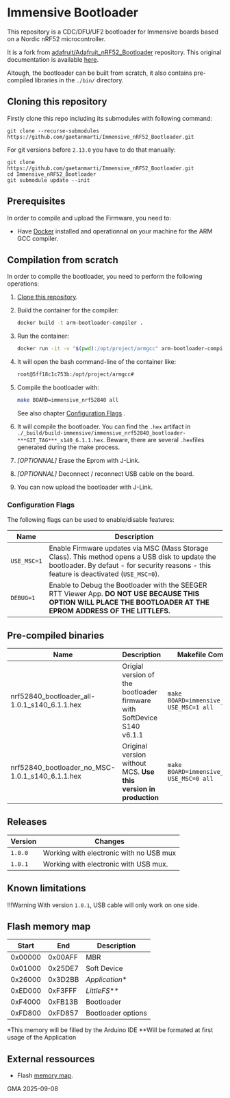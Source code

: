 # Immensive Bootloader

This repository is a CDC/DFU/UF2 bootloader for Immensive boards based on a Nordic nRF52 microcontroller.

It is a fork from [adafruit/Adafruit_nRF52_Bootloader](https://github.com/adafruit/Adafruit_nRF52_Bootloader) repository. This original documentation is available [here](./README_ORIGINAL.md).

Altough, the bootloader can be built from scratch, it also contains pre-compiled libraries in the `./bin/` directory. 

## Cloning this repository

Firstly clone this repo including its submodules with following command:

```
git clone --recurse-submodules https://github.com/gaetanmarti/Immensive_nRF52_Bootloader.git
```

For git versions before `2.13.0` you have to do that manually:
```
git clone https://github.com/gaetanmarti/Immensive_nRF52_Bootloader.git
cd Immensive_nRF52_Bootloader
git submodule update --init
```

## Prerequisites

In order to compile and upload the Firmware, you need to:

- Have [Docker](https://www.docker.com) installed and operationnal on your machine for the ARM GCC compiler.

## Compilation from scratch

In order to compile the bootloader, you need to perform the following operations:

1. [Clone this repository](#cloning-this-repository).

2. Build the container for the compiler:
    ```sh
    docker build -t arm-bootloader-compiler .       
    ```

3. Run the container:
    ```sh
    docker run -it -v "$(pwd):/opt/project/armgcc" arm-bootloader-compiler
    ```

4. It will open the bash command-line of the container like:
    ```sh
    root@5ff18c1c753b:/opt/project/armgcc#       
    ```

5. Compile the bootloader with:
    ```sh
    make BOARD=immensive_nrf52840 all
    ```
    See also chapter [Configuration Flags](#configuration-flags) .

6. It will compile the bootloader. You can find the `.hex` artifact in `./_build/build-immensive/immensive_nrf52840_bootloader-***GIT_TAG***_s140_6.1.1.hex`. Beware, there are several `.hex`files generated during the make process.

7. *[OPTIONNAL]* Erase the Eprom with J-Link.

8. *[OPTIONNAL]* Deconnect / reconnect USB cable on the board.

9. You can now upload the bootloader with J-Link. 

### Configuration Flags

The following flags can be used to enable/disable features:

| Name | Description |
|------|-------------|
|`USE_MSC=1` | Enable Firmware updates via MSC (Mass Storage Class). This method opens a USB disk to update the bootloader. By defaut - for security reasons - this feature is deactivated (`USE_MSC=0`). |
|`DEBUG=1`| Enable to Debug the Bootloader with the SEEGER RTT Viewer App. **DO NOT USE BECAUSE THIS OPTION WILL PLACE THE BOOTLOADER AT THE EPROM ADDRESS OF THE LITTLEFS.**|


## Pre-compiled binaries

| Name | Description | Makefile Command |
|------|-------------|------------------|
| nrf52840_bootloader_all-1.0.1_s140_6.1.1.hex | Origial version of the bootloader firmware with SoftDevice S140 v6.1.1 | `make BOARD=immensive_nrf52840 USE_MSC=1 all` | 
| nrf52840_bootloader_no_MSC-1.0.1_s140_6.1.1.hex | Original version without MCS. **Use this version in production** |`make BOARD=immensive_nrf52840 USE_MSC=0 all`|

## Releases

| Version | Changes |
|---------|---------|
| `1.0.0` | Working with electronic with no USB mux |
| `1.0.1` | Working with electronic with USB mux. |

## Known limitations

!!!Warning With version `1.0.1`, USB cable will only work on one side.

## Flash memory map

| Start |   End   | Description |
|-------|---------|-------------|
|0x00000 | 0x00AFF | MBR |
|0x01000 | 0x25DE7 | Soft Device |
|0x26000 | 0x3D2BB | *Application** |
|0xED000 | 0xF3FFF | *LittleFS*** |
|0xF4000 | 0xFB13B | Bootloader |
|0xFD800 | 0xFD857 | Bootloader options |

*This memory will be filled by the Arduino IDE
**Will be formated at first usage of the Application

## External ressources

- Flash [memory map](https://learn.adafruit.com/bluefruit-nrf52-feather-learning-guide/hathach-memory-map).

GMA 2025-09-08